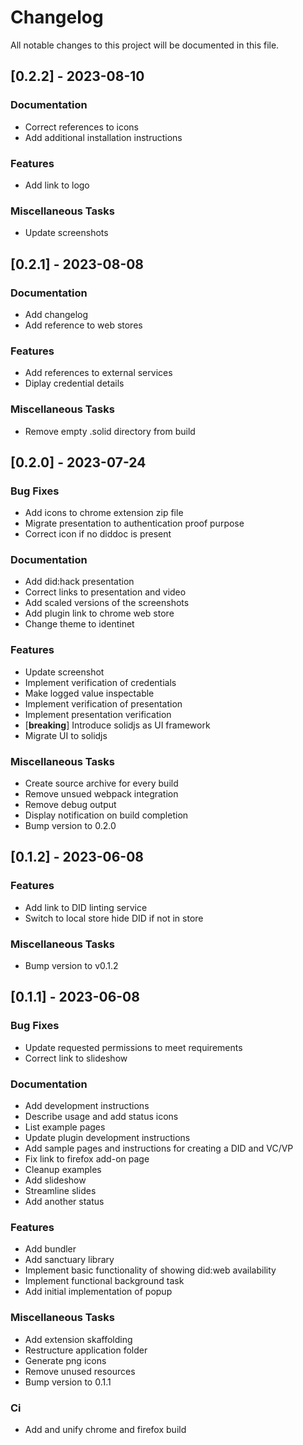 # Changelog

All notable changes to this project will be documented in this file.

## [0.2.2] - 2023-08-10

### Documentation

- Correct references to icons
- Add additional installation instructions

### Features

- Add link to logo

### Miscellaneous Tasks

- Update screenshots

## [0.2.1] - 2023-08-08

### Documentation

- Add changelog
- Add reference to web stores

### Features

- Add references to external services
- Diplay credential details

### Miscellaneous Tasks

- Remove empty .solid directory from build

## [0.2.0] - 2023-07-24

### Bug Fixes

- Add icons to chrome extension zip file
- Migrate presentation to authentication proof purpose
- Correct icon if no diddoc is present

### Documentation

- Add did:hack presentation
- Correct links to presentation and video
- Add scaled versions of the screenshots
- Add plugin link to chrome web store
- Change theme to identinet

### Features

- Update screenshot
- Implement verification of credentials
- Make logged value inspectable
- Implement verification of presentation
- Implement presentation verification
- [**breaking**] Introduce solidjs as UI framework
- Migrate UI to solidjs

### Miscellaneous Tasks

- Create source archive for every build
- Remove unsued webpack integration
- Remove debug output
- Display notification on build completion
- Bump version to 0.2.0

## [0.1.2] - 2023-06-08

### Features

- Add link to DID linting service
- Switch to local store hide DID if not in store

### Miscellaneous Tasks

- Bump version to v0.1.2

## [0.1.1] - 2023-06-08

### Bug Fixes

- Update requested permissions to meet requirements
- Correct link to slideshow

### Documentation

- Add development instructions
- Describe usage and add status icons
- List example pages
- Update plugin development instructions
- Add sample pages and instructions for creating a DID and VC/VP
- Fix link to firefox add-on page
- Cleanup examples
- Add slideshow
- Streamline slides
- Add another status

### Features

- Add bundler
- Add sanctuary library
- Implement basic functionality of showing did:web availability
- Implement functional background task
- Add initial implementation of popup

### Miscellaneous Tasks

- Add extension skaffolding
- Restructure application folder
- Generate png icons
- Remove unused resources
- Bump version to 0.1.1

### Ci

- Add and unify chrome and firefox build

<!-- generated by git-cliff -->
